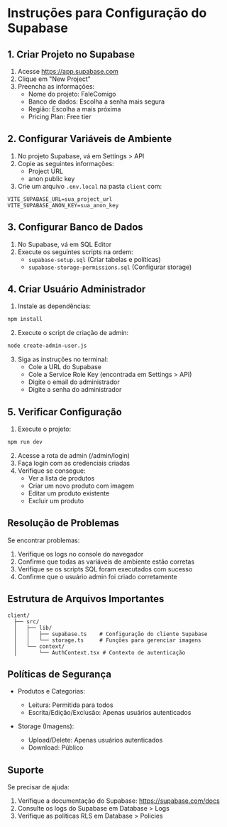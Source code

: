 # Instruções para Configuração do Supabase

## 1. Criar Projeto no Supabase

1. Acesse https://app.supabase.com
2. Clique em "New Project"
3. Preencha as informações:
   - Nome do projeto: FaleComigo
   - Banco de dados: Escolha a senha mais segura
   - Região: Escolha a mais próxima
   - Pricing Plan: Free tier

## 2. Configurar Variáveis de Ambiente

1. No projeto Supabase, vá em Settings > API
2. Copie as seguintes informações:
   - Project URL
   - anon public key
3. Crie um arquivo `.env.local` na pasta `client` com:

```
VITE_SUPABASE_URL=sua_project_url
VITE_SUPABASE_ANON_KEY=sua_anon_key
```

## 3. Configurar Banco de Dados

1. No Supabase, vá em SQL Editor
2. Execute os seguintes scripts na ordem:
   - `supabase-setup.sql` (Criar tabelas e políticas)
   - `supabase-storage-permissions.sql` (Configurar storage)

## 4. Criar Usuário Administrador

1. Instale as dependências:

```bash
npm install
```

2. Execute o script de criação de admin:

```bash
node create-admin-user.js
```

3. Siga as instruções no terminal:
   - Cole a URL do Supabase
   - Cole a Service Role Key (encontrada em Settings > API)
   - Digite o email do administrador
   - Digite a senha do administrador

## 5. Verificar Configuração

1. Execute o projeto:

```bash
npm run dev
```

2. Acesse a rota de admin (/admin/login)
3. Faça login com as credenciais criadas
4. Verifique se consegue:
   - Ver a lista de produtos
   - Criar um novo produto com imagem
   - Editar um produto existente
   - Excluir um produto

## Resolução de Problemas

Se encontrar problemas:

1. Verifique os logs no console do navegador
2. Confirme que todas as variáveis de ambiente estão corretas
3. Verifique se os scripts SQL foram executados com sucesso
4. Confirme que o usuário admin foi criado corretamente

## Estrutura de Arquivos Importantes

```
client/
  ├── src/
  │   ├── lib/
  │   │   ├── supabase.ts    # Configuração do cliente Supabase
  │   │   └── storage.ts     # Funções para gerenciar imagens
  │   └── context/
  │       └── AuthContext.tsx # Contexto de autenticação
```

## Políticas de Segurança

- Produtos e Categorias:

  - Leitura: Permitida para todos
  - Escrita/Edição/Exclusão: Apenas usuários autenticados

- Storage (Imagens):
  - Upload/Delete: Apenas usuários autenticados
  - Download: Público

## Suporte

Se precisar de ajuda:

1. Verifique a documentação do Supabase: https://supabase.com/docs
2. Consulte os logs do Supabase em Database > Logs
3. Verifique as políticas RLS em Database > Policies
